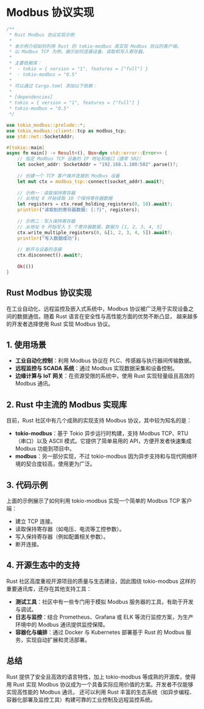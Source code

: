 # Modbus 协议实现

```rust
/**
 * Rust Modbus 协议实现示例
 *
 * 本示例介绍如何利用 Rust 的 tokio-modbus 库实现 Modbus 协议的客户端，
 * 以 Modbus TCP 为例，展示如何连接设备、读取和写入寄存器。
 *
 * 主要依赖库：
 *  - tokio = { version = "1", features = ["full"] }
 *  - tokio-modbus = "0.5"
 *
 * 可以通过 Cargo.toml 添加以下依赖：
 * 
 * [dependencies]
 * tokio = { version = "1", features = ["full"] }
 * tokio-modbus = "0.5"
 */

use tokio_modbus::prelude::*;
use tokio_modbus::client::tcp as modbus_tcp;
use std::net::SocketAddr;

#[tokio::main]
async fn main() -> Result<(), Box<dyn std::error::Error>> {
    // 指定 Modbus TCP 设备的 IP 地址和端口（通常 502）
    let socket_addr: SocketAddr = "192.168.1.100:502".parse()?;
    
    // 创建一个 TCP 客户端并连接到 Modbus 设备
    let mut ctx = modbus_tcp::connect(socket_addr).await?;
    
    // 示例一：读取保持寄存器
    // 从地址 0 开始读取 10 个保持寄存器数据
    let registers = ctx.read_holding_registers(0, 10).await?;
    println!("读取到的寄存器数据: {:?}", registers);
    
    // 示例二：写入保持寄存器
    // 从地址 0 开始写入 5 个寄存器数据，数据为 [1, 2, 3, 4, 5]
    ctx.write_multiple_registers(0, &[1, 2, 3, 4, 5]).await?;
    println!("写入数据成功");
    
    // 断开与设备的连接
    ctx.disconnect().await?;
    
    Ok(())
}
```

## Rust Modbus 协议实现

在工业自动化、远程监控及嵌入式系统中，Modbus 协议被广泛用于实现设备之间的数据通信。随着 Rust 语言在安全性与高性能方面的优势不断凸显，
越来越多的开发者选择使用 Rust 实现 Modbus 协议。

## 1. 使用场景

- **工业自动化控制**：利用 Modbus 协议在 PLC、传感器与执行器间传输数据。
- **远程监控与 SCADA 系统**：通过 Modbus 实现数据采集和设备控制。
- **边缘计算与 IoT 网关**：在资源受限的系统中，使用 Rust 实现轻量级且高效的 Modbus 通讯。

## 2. Rust 中主流的 Modbus 实现库

目前，Rust 社区中有几个成熟的实现支持 Modbus 协议，其中较为知名的是：

- **tokio-modbus**：基于 Tokio 异步运行时构建，支持 Modbus TCP、RTU（串口）以及 ASCII 模式。它提供了简单易用的 API，方便开发者快速集成 Modbus 功能到项目中。
- **modbus**：另一部分实现，不过 tokio-modbus 因为异步支持和与现代网络环境的契合度较高，使用更为广泛。

## 3. 代码示例

上面的示例展示了如何利用 tokio-modbus 实现一个简单的 Modbus TCP 客户端：

- 建立 TCP 连接。
- 读取保持寄存器（如电压、电流等工控参数）。
- 写入保持寄存器（例如配置相关参数）。
- 断开连接。

## 4. 开源生态中的支持

Rust 社区高度重视开源项目的质量与生态建设，因此围绕 tokio-modbus 这样的重要通讯库，还存在其他支持工具：

- **测试工具**：社区中有一些专门用于模拟 Modbus 服务器的工具，有助于开发与调试。
- **日志与监控**：结合 Prometheus、Grafana 或 ELK 等流行监控方案，为生产环境中的 Modbus 通讯提供监控保障。
- **容器化与编排**：通过 Docker 与 Kubernetes 部署基于 Rust 的 Modbus 服务，实现自动扩展和灵活部署。

## 总结

Rust 提供了安全且高效的语言特性，加上 tokio-modbus 等成熟的开源库，使得用 Rust 实现 Modbus 协议成为一个具备实际应用价值的方案。开发者不仅能够实现高性能的 Modbus 通讯，
还可以利用 Rust 丰富的生态系统（如异步编程、容器化部署及监控工具）构建可靠的工业控制及远程监控系统。
